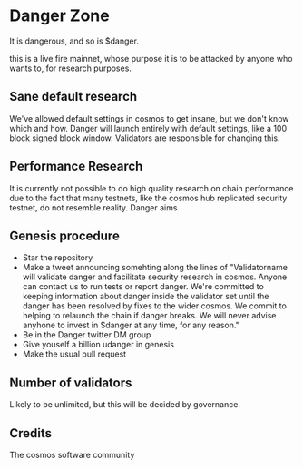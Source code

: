 # Danger Zone

It is dangerous, and so is $danger.

this is a live fire mainnet, whose purpose it is to be attacked by anyone who wants to, for research purposes.  


## Sane default research

We've allowed default settings in cosmos to get insane, but we don't know which and how.  Danger will launch entirely with default settings, like a 100 block signed block window.  Validators are responsible for changing this. 

## Performance Research

It is currently not possible to do high quality research on chain performance due to the fact that many testnets, like the cosmos hub replicated security testnet, do not resemble reality.  Danger aims 


## Genesis procedure

* Star the repository
* Make a tweet announcing somehting along the lines of "Validatorname will validate danger and facilitate security research in cosmos.  Anyone can contact us to run tests or report danger.  We're committed to keeping information about danger inside the validator set until the danger has been resolved by fixes to the wider cosmos.  We commit to helping to relaunch the chain if danger breaks.  We will never advise anyhone to invest in $danger at any time, for any reason."
* Be in the Danger twitter DM group
* Give youself a billion udanger in genesis
* Make the usual pull request

## Number of validators

Likely to be unlimited, but this will be decided by governance. 


## Credits

The cosmos software community
